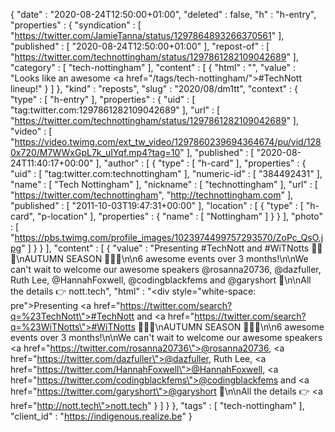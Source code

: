 {
  "date" : "2020-08-24T12:50:00+01:00",
  "deleted" : false,
  "h" : "h-entry",
  "properties" : {
    "syndication" : [ "https://twitter.com/JamieTanna/status/1297864893266370561" ],
    "published" : [ "2020-08-24T12:50:00+01:00" ],
    "repost-of" : [ "https://twitter.com/technottingham/status/1297861282109042689" ],
    "category" : [ "tech-nottingham" ],
    "content" : [ {
      "html" : "",
      "value" : "Looks like an awesome <a href=\"/tags/tech-nottingham/\">#TechNott</a> lineup!"
    } ]
  },
  "kind" : "reposts",
  "slug" : "2020/08/dm1tt",
  "context" : {
    "type" : [ "h-entry" ],
    "properties" : {
      "uid" : [ "tag:twitter.com:1297861282109042689" ],
      "url" : [ "https://twitter.com/technottingham/status/1297861282109042689" ],
      "video" : [ "https://video.twimg.com/ext_tw_video/1297860239694364674/pu/vid/1280x720/M7WWxGpL7k_uIYqf.mp4?tag=10" ],
      "published" : [ "2020-08-24T11:40:17+00:00" ],
      "author" : [ {
        "type" : [ "h-card" ],
        "properties" : {
          "uid" : [ "tag:twitter.com:technottingham" ],
          "numeric-id" : [ "384492431" ],
          "name" : [ "Tech Nottingham" ],
          "nickname" : [ "technottingham" ],
          "url" : [ "https://twitter.com/technottingham", "http://technottingham.com" ],
          "published" : [ "2011-10-03T19:47:31+00:00" ],
          "location" : [ {
            "type" : [ "h-card", "p-location" ],
            "properties" : {
              "name" : [ "Nottingham" ]
            }
          } ],
          "photo" : [ "https://pbs.twimg.com/profile_images/1023974499757293570/ZoPc_QsO.jpg" ]
        }
      } ],
      "content" : [ {
        "value" : "Presenting #TechNott and #WiTNotts  🦊🍃🍂\nAUTUMN  SEASON 🥧🧤🎃\n\n6 awesome events over 3 months!\n\nWe can't wait to welcome our awesome speakers @rosanna20736, @dazfuller, Ruth Lee, @HannahFoxwell, @codingblackfems and @garyshort 🎉\n\nAll the details 👉 nott.tech",
        "html" : "<div style=\"white-space: pre\">Presenting <a href=\"https://twitter.com/search?q=%23TechNott\">#TechNott</a> and <a href=\"https://twitter.com/search?q=%23WiTNotts\">#WiTNotts</a>  🦊🍃🍂\nAUTUMN  SEASON 🥧🧤🎃\n\n6 awesome events over 3 months!\n\nWe can't wait to welcome our awesome speakers <a href=\"https://twitter.com/rosanna20736\">@rosanna20736</a>, <a href=\"https://twitter.com/dazfuller\">@dazfuller</a>, Ruth Lee, <a href=\"https://twitter.com/HannahFoxwell\">@HannahFoxwell</a>, <a href=\"https://twitter.com/codingblackfems\">@codingblackfems</a> and <a href=\"https://twitter.com/garyshort\">@garyshort</a> 🎉\n\nAll the details 👉 <a href=\"http://nott.tech\">nott.tech</a></div>"
      } ]
    }
  },
  "tags" : [ "tech-nottingham" ],
  "client_id" : "https://indigenous.realize.be"
}
